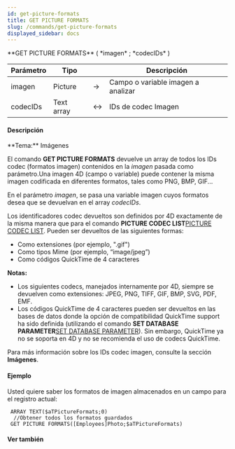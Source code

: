 ```yaml
---
id: get-picture-formats
title: GET PICTURE FORMATS
slug: /commands/get-picture-formats
displayed_sidebar: docs
---
```


<!--REF #_command_.GET PICTURE FORMATS.Syntax-->**GET PICTURE FORMATS** ( *imagen* ; *codecIDs* )<!-- END REF-->
<!--REF #_command_.GET PICTURE FORMATS.Params-->
| Parámetro | Tipo |  | Descripción |
| --- | --- | --- | --- |
| imagen | Picture | &srarr; | Campo o variable imagen a analizar |
| codecIDs | Text array | &harr; | IDs de codec Imagen |

<!-- END REF-->

#### Descripción 

<!--REF #_command_.GET PICTURE FORMATS.Summary-->**Tema:** Imágenes

El comando **GET PICTURE FORMATS** devuelve un array de todos los IDs codec (formatos imagen) contenidos en la *imagen* pasada como parámetro.<!-- END REF-->Una imagen 4D (campo o variable) puede contener la misma imagen codificada en diferentes formatos, tales como PNG, BMP, GIF... 

En el parámetro *imagen*, se pasa una variable imagen cuyos formatos desea que se devuelvan en el array *codecIDs*. 

Los identificadores codec devueltos son definidos por 4D exactamente de la misma manera que para el comando **PICTURE CODEC LIST**[PICTURE CODEC LIST](picture-codec-list.md). Pueden ser devueltos de las siguientes formas:

* Como extensiones (por ejemplo, ".gif")
* Como tipos Mime (por ejemplo, “image/jpeg”)
* Como códigos QuickTime de 4 caracteres

**Notas:** 

* Los siguientes codecs, manejados internamente por 4D, siempre se devuelven como extensiones: JPEG, PNG, TIFF, GIF, BMP, SVG, PDF, EMF.
* Los códigos QuickTime de 4 caracteres pueden ser devueltos en las bases de datos donde la opción de compatibilidad QuickTime support ha sido definida (utilizando el comando **SET DATABASE PARAMETER**[SET DATABASE PARAMETER](set-database-parameter.md)). Sin embargo, QuickTime ya no se soporta en 4D y no se recomienda el uso de codecs QuickTime.

Para más información sobre los IDs codec imagen, consulte la sección **Imágenes**.

#### Ejemplo 

Usted quiere saber los formatos de imagen almacenados en un campo para el registro actual:

```4d
 ARRAY TEXT($aTPictureFormats;0)
  //Obtener todos los formatos guardados
 GET PICTURE FORMATS([Employees]Photo;$aTPictureFormats)
```

#### Ver también 

  